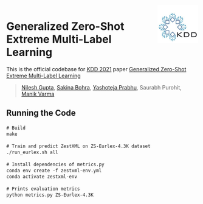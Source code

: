 <img src="KDD_Logo.jpg" height="100" align="right"/>

# Generalized Zero-Shot Extreme Multi-Label Learning
This is the official codebase for [KDD 2021](https://www.kdd.org/kdd2021/) paper [Generalized Zero-Shot Extreme Multi-Label Learning](http://manikvarma.org/pubs/gupta21.pdf)
> [Nilesh Gupta](https://nilesh2797.github.io/), [Sakina Bohra](https://www.linkedin.com/in/sakina-bohra-aa46b174/?originalSubdomain=in), [Yashoteja Prabhu](https://vervenumen.github.io/), Saurabh Purohit, [Manik Varma](http://manikvarma.org/)

## Running the Code
```console
# Build
make

# Train and predict ZestXML on ZS-Eurlex-4.3K dataset
./run_eurlex.sh all

# Install dependencies of metrics.py
conda env create -f zestxml-env.yml
conda activate zestxml-env

# Prints evaluation metrics
python metrics.py ZS-Eurlex-4.3K
```
